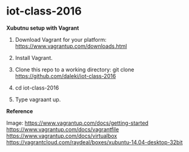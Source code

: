 # iot-class-2016**Xubutnu setup with Vagrant**1. Download Vagrant for your platform:https://www.vagrantup.com/downloads.html2. Install Vagrant.3. Clone this repo to a working directory:git clone https://github.com/daleki/iot-class-20164. cd iot-class-20165. Type vagraant up.**Reference**Image:https://www.vagrantup.com/docs/getting-startedhttps://www.vagrantup.com/docs/vagrantfilehttps://www.vagrantup.com/docs/virtualboxhttps://vagrantcloud.com/raydeal/boxes/xubuntu-14.04-desktop-32bit